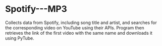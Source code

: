 # Spotify---MP3
Collects data from Spotify, including song title and artist, and searches for the corresponding video on YouTube using their APIs. Program then retrieves the link of the first video with the same name and downloads it using PyTube.
